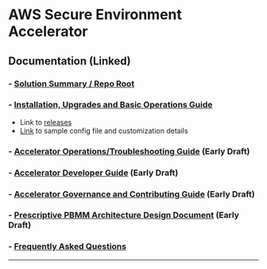# AWS Secure Environment Accelerator

## **Documentation** (Linked)

### - [Solution Summary / Repo Root](../README.md)

### - [Installation, Upgrades and Basic Operations Guide](./installation/installation.md)

- Link to [releases](https://github.com/aws-samples/aws-secure-environment-accelerator/releases)
- [Link](./installation/customization-index.md) to sample config file and customization details

### - [Accelerator Operations/Troubleshooting Guide](./operations/operations-troubleshooting-guide.md) (Early Draft)

### - [Accelerator Developer Guide](./developer/developer-guide.md) (Early Draft)

### - [Accelerator Governance and Contributing Guide](../CONTRIBUTING.md) (Early Draft)

### - [Prescriptive PBMM Architecture Design Document](./architectures/pbmm/index.md) (Early Draft)

### - [Frequently Asked Questions](./faq/faq.md)

---

